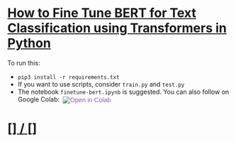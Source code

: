 # [How to Fine Tune BERT for Text Classification using Transformers in Python](https://www.thepythoncode.com/article/finetuning-bert-using-huggingface-transformers-python)
To run this:
- `pip3 install -r requirements.txt`
- If you want to use scripts, consider `train.py` and `test.py`
- The notebook `finetune-bert.ipynb` is suggested.
You can also follow on Google Colab:&nbsp;
<a style="box-sizing: border-box; color: #9b59b6; text-decoration-line: none; cursor: pointer; font-family: Calibre, sans-serif; font-size: 14.4px; text-align: -webkit-right;" title="Open in Colab" href="https://colab.research.google.com/drive/18Qqox_QxJkOs80XVYaoLsdum0dX-Ilxb?usp=sharing" target="_blank" rel="noopener"><img style="box-sizing: border-box; border: 0px; vertical-align: middle; max-width: 100%; height: auto;" src="https://colab.research.google.com/assets/colab-badge.svg" alt="Open in Colab" /></a>
##
# [[] / []]()